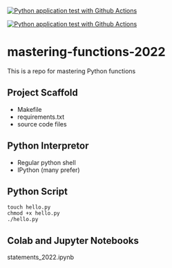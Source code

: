 [![Python application test with Github Actions](https://github.com/ArmandoReyesRepo/mastering-functions-2022/actions/workflows/main.yml/badge.svg)](https://github.com/ArmandoReyesRepo/mastering-functions-2022/actions/workflows/main.yml)


[![Python application test with Github Actions](https://github.com/nogibjj/mastering-functions-2022/actions/workflows/main.yml/badge.svg)](https://github.com/nogibjj/mastering-functions-2022/actions/workflows/main.yml)

# mastering-functions-2022
This is a repo for mastering Python functions

## Project Scaffold

* Makefile
* requirements.txt
* source code files

## Python Interpretor

* Regular python shell
* IPython (many prefer)

## Python Script

```
touch hello.py
chmod +x hello.py 
./hello.py 
```

## Colab and Jupyter Notebooks

statements_2022.ipynb
